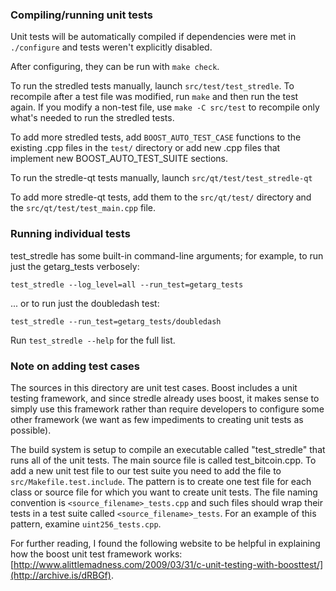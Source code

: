 ### Compiling/running unit tests

Unit tests will be automatically compiled if dependencies were met in `./configure`
and tests weren't explicitly disabled.

After configuring, they can be run with `make check`.

To run the stredled tests manually, launch `src/test/test_stredle`. To recompile
after a test file was modified, run `make` and then run the test again. If you
modify a non-test file, use `make -C src/test` to recompile only what's needed
to run the stredled tests.

To add more stredled tests, add `BOOST_AUTO_TEST_CASE` functions to the existing
.cpp files in the `test/` directory or add new .cpp files that
implement new BOOST_AUTO_TEST_SUITE sections.

To run the stredle-qt tests manually, launch `src/qt/test/test_stredle-qt`

To add more stredle-qt tests, add them to the `src/qt/test/` directory and
the `src/qt/test/test_main.cpp` file.

### Running individual tests

test_stredle has some built-in command-line arguments; for
example, to run just the getarg_tests verbosely:

    test_stredle --log_level=all --run_test=getarg_tests

... or to run just the doubledash test:

    test_stredle --run_test=getarg_tests/doubledash

Run `test_stredle --help` for the full list.

### Note on adding test cases

The sources in this directory are unit test cases.  Boost includes a
unit testing framework, and since stredle already uses boost, it makes
sense to simply use this framework rather than require developers to
configure some other framework (we want as few impediments to creating
unit tests as possible).

The build system is setup to compile an executable called "test_stredle"
that runs all of the unit tests.  The main source file is called
test_bitcoin.cpp. To add a new unit test file to our test suite you need
to add the file to `src/Makefile.test.include`. The pattern is to create
one test file for each class or source file for which you want to create
unit tests.  The file naming convention is `<source_filename>_tests.cpp`
and such files should wrap their tests in a test suite
called `<source_filename>_tests`. For an example of this pattern,
examine `uint256_tests.cpp`.

For further reading, I found the following website to be helpful in
explaining how the boost unit test framework works:
[http://www.alittlemadness.com/2009/03/31/c-unit-testing-with-boosttest/](http://archive.is/dRBGf).
